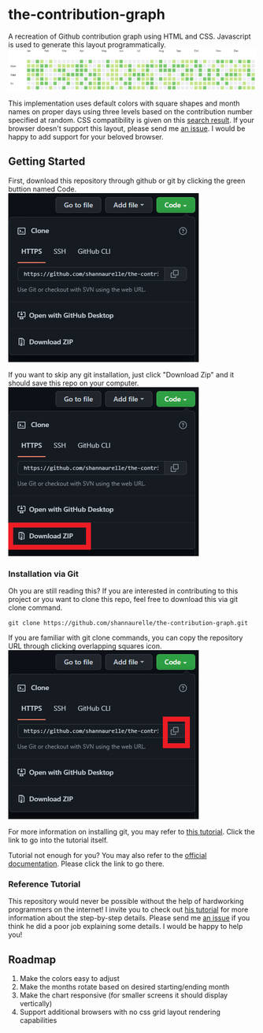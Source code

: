 # the-contribution-graph
A recreation of Github contribution graph using HTML and CSS. Javascript is used to generate this layout programmatically.
![a preview of the Github contribution graph styling. Squares are colored on shades of green, and months are aligned on appropriate days](https://github.com/shannaurelle/the-contribution-graph/blob/a2560599621a837fcaf4a9618fdf5447ad00398e/preview.PNG)

This implementation uses default colors with square shapes and month names on proper days using three levels based on the contribution number specified at random. CSS compatibility is given on this [search result](https://caniuse.com/?search=css-grid). If your browser doesn't support this layout, please send me [an issue](https://github.com/shannaurelle/the-contribution-graph/issues). I would be happy to add support for your beloved browser. 
## Getting Started
First, download this repository through github or git by clicking the green buttion named Code.
![this is an image showing the green button named code, click it to see this panel](https://github.com/shannaurelle/the-contribution-graph/blob/8af518b104d9667eca9cde0bef22f0d3a395e518/github-option.PNG)

If you want to skip any git installation, just click "Download Zip" and it should save this repo on your computer.
![this is an image boxing the download link button using a red square](https://github.com/shannaurelle/the-contribution-graph/blob/8ed3df2f6adb62ffc8afa2e8fd141e869f70a34c/github-download-zip.png)

### Installation via Git
Oh you are still reading this? If you are interested in contributing to this project or you want to clone this repo, feel free to download this via git clone command.
```
git clone https://github.com/shannaurelle/the-contribution-graph.git
```
If you are familiar with git clone commands, you can copy the repository URL through clicking overlapping squares icon.
![this image boxes in red the copy link shown as a overlapping squares icon](https://github.com/shannaurelle/the-contribution-graph/blob/2533929e71dfa1853b863669af1ffc2555d3d433/github-git-clone-option.png)

For more information on installing git, you may refer to [this tutorial](https://product.hubspot.com/blog/git-and-github-tutorial-for-beginners). Click the link to go into the tutorial itself.

Tutorial not enough for you? You may also refer to the [official documentation](https://git-scm.com/doc). Please click the link to go there.

### Reference Tutorial
This repository would never be possible without the help of hardworking programmers on the internet! I invite you to check out [his tutorial](https://bitsofco.de/github-contribution-graph-css-grid/) for more information about the step-by-step details. Please send me [an issue](https://github.com/shannaurelle/the-contribution-graph/issues) if you think he did a poor job explaining some details. I would be happy to help you!

## Roadmap
1. Make the colors easy to adjust
2. Make the months rotate based on desired starting/ending month
3. Make the chart responsive (for smaller screens it should display vertically)
4. Support additional browsers with no css grid layout rendering capabilities